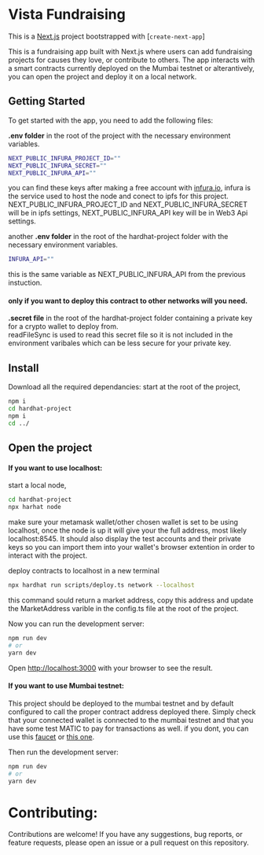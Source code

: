 # Vista Fundraising
This is a [Next.js](https://nextjs.org/) project bootstrapped with [`create-next-app`]

This is a fundraising app built with Next.js where users can add fundraising projects for causes they love, or contribute to others. The app interacts with a smart contracts currently deployed on the Mumbai testnet or alterantively, you can open the project and deploy it on a local network.

## Getting Started
To get started with the app, you need to add the following files:

**.env folder** in the root of the project with the necessary environment variables.
```bash
NEXT_PUBLIC_INFURA_PROJECT_ID=""
NEXT_PUBLIC_INFURA_SECRET=""
NEXT_PUBLIC_INFURA_API=""
```
you can find these keys after making a free account with [infura.io](https://www.infura.io/), infura is the service used to host the node and conect to ipfs for this project. NEXT_PUBLIC_INFURA_PROJECT_ID and NEXT_PUBLIC_INFURA_SECRET will be in ipfs settings, NEXT_PUBLIC_INFURA_API key will be in Web3 Api settings.

another **.env folder** in the root of the hardhat-project folder with the necessary environment variables.
```bash
INFURA_API=""
```
this is the same variable as NEXT_PUBLIC_INFURA_API from the previous instuction.

#### only if you want to deploy this contract to other networks will you need.
**.secret file** in the root of the hardhat-project folder containing a private key for a crypto wallet to deploy from. <br/>
readFileSync is used to read this secret file so it is not included in the environment varibales which can be less secure for your private key.

## Install
Download all the required dependancies:
start at the root of the project,
```bash
npm i
cd hardhat-project
npm i
cd ../
```

## Open the project
#### If you want to use localhost:

start a local node,
```bash
cd hardhat-project
npx harhat node
```
make sure your metamask wallet/other chosen wallet is set to be using localhost, once the node is up it will give your the full address, most likely localhost:8545. It should also display the test accounts and their private keys so you can import them into your wallet's browser extention in order to interact with the project.

deploy contracts to localhost in a new terminal
```bash
npx hardhat run scripts/deploy.ts network --localhost
```
this command sould return a market address, copy this address and update the MarketAddress varible in the config.ts file at the root of the project.

Now you can run the development server:
```bash
npm run dev
# or
yarn dev
```
Open [http://localhost:3000](http://localhost:3000) with your browser to see the result.

#### If you want to use Mumbai testnet:
This project should be deployed to the mumbai testnet and by default configured to call the proper contract address deployed there. Simply check that your connected wallet is connected to the mumbai testnet and that you have some test MATIC to pay for transactions as well. if you dont, you can use this [faucet](https://faucet.polygon.technology/) or [this one](https://mumbaifaucet.com/). 

Then run the development server:
```bash
npm run dev
# or
yarn dev
```

# Contributing:
Contributions are welcome! If you have any suggestions, bug reports, or feature requests, please open an issue or a pull request on this repository.








